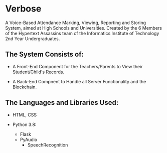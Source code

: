 # Verbose
A Voice-Based Attendance Marking, Viewing, Reporting and Storing System, aimed at High Schools and Universities.
Created by the 6 Members of the Hypertext Assassins team of the Informatics Institute of Technology 2nd Year Undergraduates.

## The System Consists of:
- A Front-End Component for the Teachers/Parents to View their Student/Child's Records.

- A Back-End Compnent to Handle all Server Functionality and the Blockchain.

## The Languages and Libraries Used:
- HTML, CSS

- Python 3.8:
  - Flask
  - PyAudio
    - SpeechRecognition
